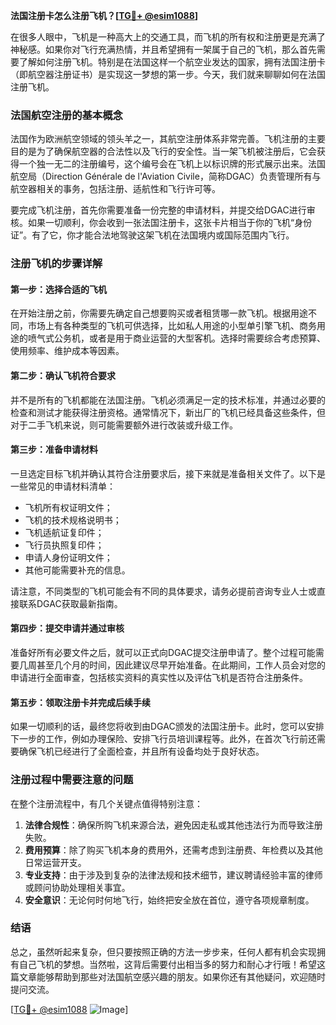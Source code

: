 **法国注册卡怎么注册飞机？[[TG💪+ @esim1088](https://t.me/s/esim1088)]**

在很多人眼中，飞机是一种高大上的交通工具，而飞机的所有权和注册更是充满了神秘感。如果你对飞行充满热情，并且希望拥有一架属于自己的飞机，那么首先需要了解如何注册飞机。特别是在法国这样一个航空业发达的国家，拥有法国注册卡（即航空器注册证书）是实现这一梦想的第一步。今天，我们就来聊聊如何在法国注册飞机。

### 法国航空注册的基本概念

法国作为欧洲航空领域的领头羊之一，其航空注册体系非常完善。飞机注册的主要目的是为了确保航空器的合法性以及飞行的安全性。当一架飞机被注册后，它会获得一个独一无二的注册编号，这个编号会在飞机上以标识牌的形式展示出来。法国航空局（Direction Générale de l'Aviation Civile，简称DGAC）负责管理所有与航空器相关的事务，包括注册、适航性和飞行许可等。

要完成飞机注册，首先你需要准备一份完整的申请材料，并提交给DGAC进行审核。如果一切顺利，你会收到一张法国注册卡，这张卡片相当于你的飞机“身份证”。有了它，你才能合法地驾驶这架飞机在法国境内或国际范围内飞行。

### 注册飞机的步骤详解

#### 第一步：选择合适的飞机

在开始注册之前，你需要先确定自己想要购买或者租赁哪一款飞机。根据用途不同，市场上有各种类型的飞机可供选择，比如私人用途的小型单引擎飞机、商务用途的喷气式公务机，或者是用于商业运营的大型客机。选择时需要综合考虑预算、使用频率、维护成本等因素。

#### 第二步：确认飞机符合要求

并不是所有的飞机都能在法国注册。飞机必须满足一定的技术标准，并通过必要的检查和测试才能获得注册资格。通常情况下，新出厂的飞机已经具备这些条件，但对于二手飞机来说，则可能需要额外进行改装或升级工作。

#### 第三步：准备申请材料

一旦选定目标飞机并确认其符合注册要求后，接下来就是准备相关文件了。以下是一些常见的申请材料清单：

- 飞机所有权证明文件；
- 飞机的技术规格说明书；
- 飞机适航证复印件；
- 飞行员执照复印件；
- 申请人身份证明文件；
- 其他可能需要补充的信息。

请注意，不同类型的飞机可能会有不同的具体要求，请务必提前咨询专业人士或直接联系DGAC获取最新指南。

#### 第四步：提交申请并通过审核

准备好所有必要文件之后，就可以正式向DGAC提交注册申请了。整个过程可能需要几周甚至几个月的时间，因此建议尽早开始准备。在此期间，工作人员会对您的申请进行全面审查，包括核实资料的真实性以及评估飞机是否符合注册条件。

#### 第五步：领取注册卡并完成后续手续

如果一切顺利的话，最终您将收到由DGAC颁发的法国注册卡。此时，您可以安排下一步的工作，例如办理保险、安排飞行员培训课程等。此外，在首次飞行前还需要确保飞机已经进行了全面检查，并且所有设备均处于良好状态。

### 注册过程中需要注意的问题

在整个注册流程中，有几个关键点值得特别注意：

1. **法律合规性**：确保所购飞机来源合法，避免因走私或其他违法行为而导致注册失败。
2. **费用预算**：除了购买飞机本身的费用外，还需考虑到注册费、年检费以及其他日常运营开支。
3. **专业支持**：由于涉及到复杂的法律法规和技术细节，建议聘请经验丰富的律师或顾问协助处理相关事宜。
4. **安全意识**：无论何时何地飞行，始终把安全放在首位，遵守各项规章制度。

### 结语

总之，虽然听起来复杂，但只要按照正确的方法一步步来，任何人都有机会实现拥有自己飞机的梦想。当然啦，这背后需要付出相当多的努力和耐心才行哦！希望这篇文章能够帮助到那些对法国航空感兴趣的朋友。如果你还有其他疑问，欢迎随时提问交流。

[[TG💪+ @esim1088](https://t.me/s/esim1088) ![Image](https://i.postimg.cc/4NQfJmqS/Snipaste-2025-05-13-00-14-12.png)]